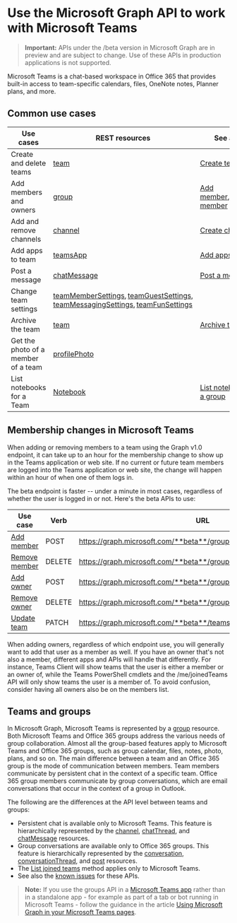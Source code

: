 # Use the Microsoft Graph API to work with Microsoft Teams

> **Important:** APIs under the /beta version in Microsoft Graph are in preview and are subject to change. Use of these APIs in production applications is not supported.

Microsoft Teams is a chat-based workspace in Office 365 that provides built-in access to team-specific calendars, files, OneNote notes, Planner plans, and more.

## Common use cases  
| Use cases                             | REST resources                                               | See also                                                     |
| ------------------------------------- | ------------------------------------------------------------ | ------------------------------------------------------------ |
| Create and delete teams               | [team](team.md) | [Create team](../api/team_put_teams.md) |
| Add members and owners                | [group](../resources/group.md) | [Add member](../api/group_post_members.md), [Remove member](../api/group_delete_members.md) |
| Add and remove channels               | [channel](../resources/channel.md) | [Create channel](../api/group_post_channels.md) |
| Add apps to team                      | [teamsApp](../resources/teamsApp.md) | [Add apps](../api/teams_apps_add.md) |
| Post a message                        | [chatMessage](../resources/chatmessage.md) | [Post a message](../api/channel_post_chatthreads.md) |
| Change team settings                  | [teamMemberSettings](../resources/teammembersettings.md), [teamGuestSettings](../resources/teamGuestSettings.md), [teamMessagingSettings](../resources/teammessagingsettings.md), [teamFunSettings](../resources/teamGuestSettings.md) |                                                              |
| Archive the team                      | [team](team.md) | [Archive team](../api/team_archive.md) | 
| Get the photo of a member of a team   | [profilePhoto](../../v1.0/api/profilephoto_get.md) |                                                              |
| List notebooks for a Team             | [Notebook](../../v1.0/resources/notebook.md) | [List notebooks in a group](../../v1.0/api/onenote_list_notebooks.md) |

## Membership changes in Microsoft Teams

When adding or removing members to a team using the Graph v1.0 endpoint, 
it can take up to an hour for the membership change to show up in the Teams application or web site.
If no current or future team members are logged into the Teams application or web site, 
the change will happen within an hour of when one of them logs in.

The beta endpoint is faster -- under a minute in most cases,
regardless of whether the user is logged in or not.
Here's the beta APIs to use:

| Use case      | Verb      | URL |
| ------------------------------------- | ------------------------------------------------------------ | ------------------------------------------------------------ |
| [Add member](../api/group_post_members.md)	| POST	    | https://graph.microsoft.com/**beta**/groups/{id}/members/$ref  |
| [Remove member](../api/group_delete_members.md)	| DELETE	| https://graph.microsoft.com/**beta**/groups/{id}/members/{userId}/$ref |
| [Add owner](../api/group_post_owners.md)     | POST	    | https://graph.microsoft.com/**beta**/groups/{id}/owners/$ref |
| [Remove owner](../api/group_delete_owners.md)	| DELETE	| https://graph.microsoft.com/**beta**/groups/{id}/owners/{userId}/$ref |
| [Update team](../api/team_update.md)	| PATCH     | https://graph.microsoft.com/**beta**/teams/{id} |

When adding owners, regardless of which endpoint use, you will generally want to add that user as a member as well. 
If you have an owner that's not also a member, different apps and APIs will handle that differently. 
For instance, Teams Client will show teams that the user is either a member or an owner of, 
while the Teams PowerShell cmdlets and the /me/joinedTeams API will only show teams the user is a member of. 
To avoid confusion, consider having all owners also be on the members list.


## Teams and groups

In Microsoft Graph, Microsoft Teams is represented by a [group](../resources/group.md) resource. Both Microsoft Teams and Office 365 groups address 
the various needs of group collaboration. Almost all the group-based features apply to Microsoft Teams and 
Office 365 groups, such as group calendar, files, notes, photo, plans, and so on. The main difference between a team and an Office 365 group is the mode of communication 
between members. Team members communicate by persistent chat in the context of a specific team. Office 365 group members communicate by group conversations, 
which are email conversations that occur in the context of a group in Outlook.

The following are the differences at the API level between teams and groups: 

- Persistent chat is available only to Microsoft Teams. This feature is hierarchically represented by the 
[channel](../resources/channel.md), [chatThread](../resources/chatthread.md), and [chatMessage](../resources/chatmessage.md) resources.
- Group conversations are available only to Office 365 groups. This feature is hierarchically represented by 
the [conversation](../resources/conversation.md), [conversationThread](../resources/conversationthread.md), and [post](../resources/post.md) resources. 
- The [List joined teams](../api/user_list_joinedteams.md) method applies only to Microsoft Teams.
- See also the [known issues](../../../concepts/known_issues.md) for these APIs.

>**Note:** If you use the groups API in a [Microsoft Teams app](https://msdn.microsoft.com/en-us/microsoft-teams/index#apps-in-microsoft-teams) 
rather than in a standalone app - for example as part of a tab or bot running in Microsoft Teams - follow the guidance in the article 
[Using Microsoft Graph in your Microsoft Teams pages](https://msdn.microsoft.com/en-us/microsoft-teams/graph).


